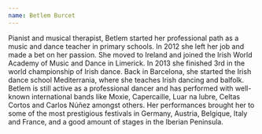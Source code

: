 ```yaml
---
name: Betlem Burcet
---
```


Pianist and musical therapist, Betlem started her professional path as a music and dance teacher in primary schools. In 2012 she left her job and made a bet on her passion. She moved to Ireland and joined the Irish World Academy of Music and Dance in Limerick. In 2013 she finished 3rd in the world championship of Irish dance. Back in Barcelona, she started the Irish dance school Mediterrania, where she teaches Irish dancing and balfolk.
Betlem is still active as a professional dancer and has performed with well-known international bands like Moxie, Capercaille, Luar na lubre, Celtas Cortos and Carlos Núñez amongst others. Her performances brought her to some of the most prestigious festivals in Germany, Austria, Belgique, Italy and France, and a good amount of stages in the Iberian Peninsula.
